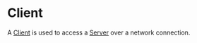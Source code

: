 # Client

A [Client](https://dev.bonsaidb.io/main/bonsaidb/client/struct.Client.html) is used to access a [Server](./server.md) over a network connection.
